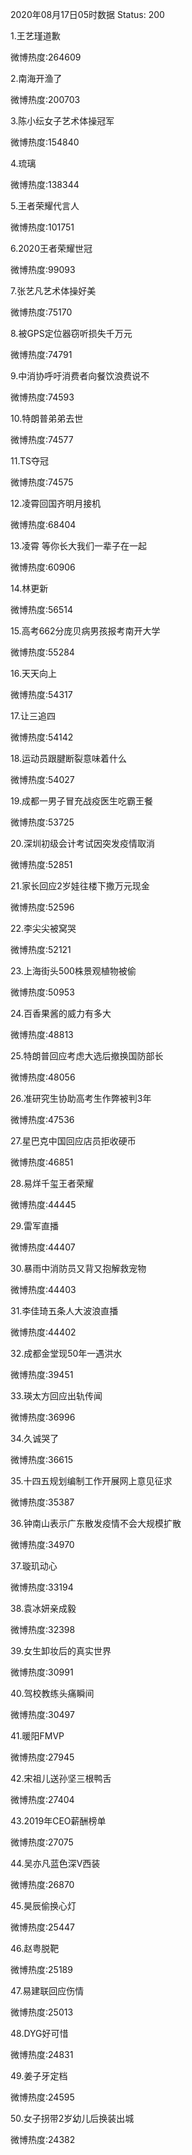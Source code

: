 2020年08月17日05时数据
Status: 200

1.王艺瑾道歉

微博热度:264609

2.南海开渔了

微博热度:200703

3.陈小纭女子艺术体操冠军

微博热度:154840

4.琉璃

微博热度:138344

5.王者荣耀代言人

微博热度:101751

6.2020王者荣耀世冠

微博热度:99093

7.张艺凡艺术体操好美

微博热度:75170

8.被GPS定位器窃听损失千万元

微博热度:74791

9.中消协呼吁消费者向餐饮浪费说不

微博热度:74593

10.特朗普弟弟去世

微博热度:74577

11.TS夺冠

微博热度:74575

12.凌霄回国齐明月接机

微博热度:68404

13.凌霄 等你长大我们一辈子在一起

微博热度:60906

14.林更新

微博热度:56514

15.高考662分庞贝病男孩报考南开大学

微博热度:55284

16.天天向上

微博热度:54317

17.让三追四

微博热度:54142

18.运动员跟腱断裂意味着什么

微博热度:54027

19.成都一男子冒充战疫医生吃霸王餐

微博热度:53725

20.深圳初级会计考试因突发疫情取消

微博热度:52851

21.家长回应2岁娃往楼下撒万元现金

微博热度:52596

22.李尖尖被窝哭

微博热度:52121

23.上海街头500株景观植物被偷

微博热度:50953

24.百香果酱的威力有多大

微博热度:48813

25.特朗普回应考虑大选后撤换国防部长

微博热度:48056

26.准研究生协助高考生作弊被判3年

微博热度:47536

27.星巴克中国回应店员拒收硬币

微博热度:46851

28.易烊千玺王者荣耀

微博热度:44445

29.雷军直播

微博热度:44407

30.暴雨中消防员又背又抱解救宠物

微博热度:44403

31.李佳琦五条人大波浪直播

微博热度:44402

32.成都金堂现50年一遇洪水

微博热度:39451

33.瑛太方回应出轨传闻

微博热度:36996

34.久诚哭了

微博热度:36615

35.十四五规划编制工作开展网上意见征求

微博热度:35387

36.钟南山表示广东散发疫情不会大规模扩散

微博热度:34970

37.璇玑动心

微博热度:33194

38.袁冰妍亲成毅

微博热度:32398

39.女生卸妆后的真实世界

微博热度:30991

40.驾校教练头痛瞬间

微博热度:30497

41.暖阳FMVP

微博热度:27945

42.宋祖儿送孙坚三根鸭舌

微博热度:27404

43.2019年CEO薪酬榜单

微博热度:27075

44.吴亦凡蓝色深V西装

微博热度:26870

45.昊辰偷换心灯

微博热度:25447

46.赵粤脱靶

微博热度:25189

47.易建联回应伤情

微博热度:25013

48.DYG好可惜

微博热度:24831

49.姜子牙定档

微博热度:24595

50.女子拐带2岁幼儿后换装出城

微博热度:24382

